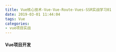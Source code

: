 ```yaml
---
title: Vue核心技术-Vue-Vue-Route-Vues-SSR实战学习01
date: 2019-03-01 11:44:04
tags: Vue
categories:
- vue项目实战
---
```


#### Vue项目开发

